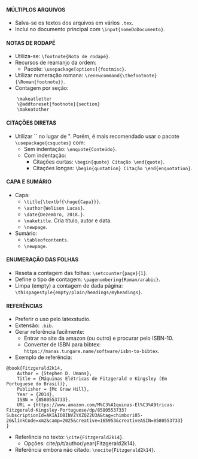 #### MÚLTIPLOS ARQUIVOS
*   Salva-se os textos dos arquivos em vários `.tex`.
*   Inclui no documento principal com `\input{nomeDoDocumento}`.

#### NOTAS DE RODAPÉ
*   Utiliza-se: `\footnote{Nota de rodapé}`.
*   Recursos de rearranjo da ordem:
    *   Pacote: `\usepackage[options]{footmisc}`.
*   Utilizar numeração romana: `\renewcommand{\thefootnote}{\Roman{footnote}}`.
*   Contagem por seção:
```
    \makeatletter
    \@addtoreset{footnote}{section}
    \makeatother
```

#### CITAÇÕES DIRETAS
*   Utilizar \`\` no lugar de ". Porém, é mais recomendado usar o pacote `\usepackage{csquotes}` com:
    *   Sem indentação: `\enquote{Conteúdo}`.
    *   Com indentação:
        *   Citações curtas: `\begin{quote} Citação \end{quote}`.
        *   Citações longas: `\begin{quotation} Citação \end{enquotation}`.

#### CAPA E SUMÁRIO
*	Capa:
	*	`\title{\textbf{\huge{Capa}}}`.
	*	`\author{Welison Lucas}`.
	*	`\date{Dezembro, 2018.}`.
	*	`\maketitle`. Cria título, autor e data.
	*	`\newpage`.
*	Sumário:
	*	`\tableofcontents`.
	*	`\newpage`.

#### ENUMERAÇÃO DAS FOLHAS
*	Reseta a contagem das folhas: `\setcounter{page}{1}`.
*	Define o tipo de contagem: `\pagenumbering{Roman/arabic}`.
*	Limpa (empty) a contagem de dada página: `\thispagestyle{empty/plain/headings/myheadings}`.

#### REFERÊNCIAS
*   Preferir o uso pelo latexstudio.
*   Extensão: `.bib`.
*   Gerar referência facilmente:
    *   Entrar no site da amazon (ou outro) e procurar pelo ISBN-10.
    *   Converter de ISBN para bibtex: `https://manas.tungare.name/software/isbn-to-bibtex`.
*   Exemplo de referência:
```
@book{Fitzgerald2k14,
    Author = {Stephen D. Umans},
    Title = {Máquinas Elétricas de Fitzgerald e Kingsley (Em Portuguese do Brasil)},
    Publisher = {Mc Graw Hill},
    Year = {2014},
    ISBN = {8580553733},
    URL = {https://www.amazon.com/M%C3%A1quinas-El%C3%A9tricas-Fitzgerald-Kingsley-Portuguese/dp/8580553733?SubscriptionId=AKIAIOBINVZYXZQZ2U3A&tag=chimbori05-20&linkCode=xm2&camp=2025&creative=165953&creativeASIN=8580553733}
}
```
*   Referência no texto: `\cite{Fitzgerald2k14}`.
    *   Opções: cite/p/t/author/year{Fitzgerald2k14}.
*   Referência embora não citado: `\nocite{Fitzgerald2k14}`.
